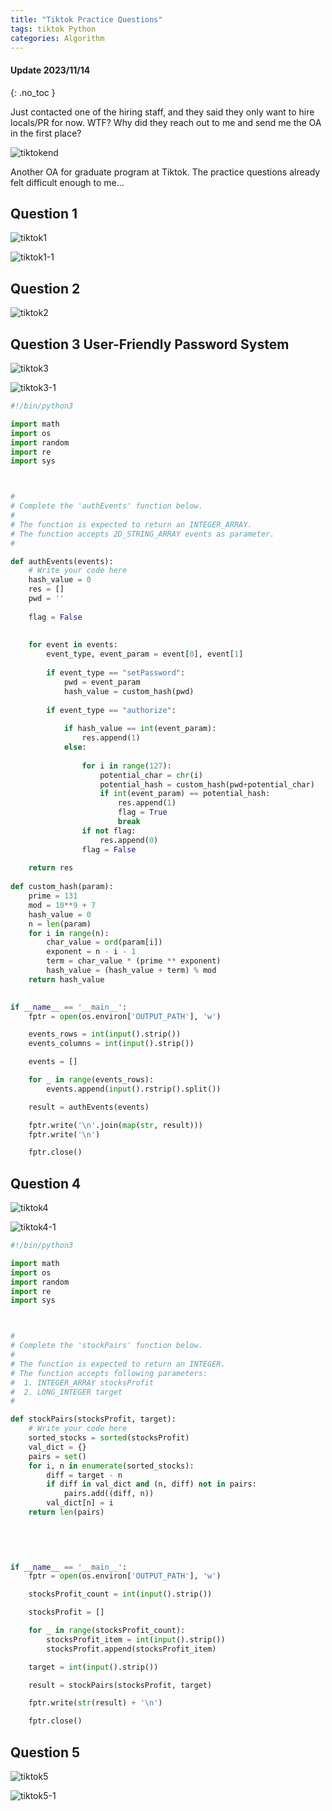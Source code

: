 ```yaml
---
title: "Tiktok Practice Questions"
tags: tiktok Python
categories: Algorithm
---
```


<div class="notice--primary" markdown="1">

#### <i class="fas fa-fw fa-lightbulb"></i> Update 2023/11/14

{: .no_toc }


Just contacted one of the hiring staff, and they said they only want to hire locals/PR for now. WTF? Why did they 
reach out to me and send me the OA in the first place?

![tiktokend](/assets/source/image/blog/tiktok-end.png)
</div>

Another OA for graduate program at Tiktok. The practice questions already felt difficult enough to me...

## Question 1

![tiktok1](/assets/source/image/blog/tiktok-1.png)

![tiktok1-1](/assets/source/image/blog/tiktok-1-1.png)

## Question 2

![tiktok2](/assets/source/image/blog/tiktok-2.png)

## Question 3 User-Friendly Password System

![tiktok3](/assets/source/image/blog/tiktok-3.png)


![tiktok3-1](/assets/source/image/blog/tiktok-3-1.png)
```python
#!/bin/python3

import math
import os
import random
import re
import sys



#
# Complete the 'authEvents' function below.
#
# The function is expected to return an INTEGER_ARRAY.
# The function accepts 2D_STRING_ARRAY events as parameter.
#

def authEvents(events):
    # Write your code here
    hash_value = 0
    res = []
    pwd = ''
    
    flag = False
    
    
    for event in events:
        event_type, event_param = event[0], event[1]
        
        if event_type == "setPassword":
            pwd = event_param
            hash_value = custom_hash(pwd)
                
        if event_type == "authorize":
            
            if hash_value == int(event_param):
                res.append(1)
            else:
                
                for i in range(127):
                    potential_char = chr(i)
                    potential_hash = custom_hash(pwd+potential_char)
                    if int(event_param) == potential_hash:
                        res.append(1)
                        flag = True
                        break
                if not flag:
                    res.append(0)
                flag = False
                
    return res
    
def custom_hash(param):
    prime = 131
    mod = 10**9 + 7
    hash_value = 0
    n = len(param)
    for i in range(n):
        char_value = ord(param[i])
        exponent = n - i - 1
        term = char_value * (prime ** exponent)
        hash_value = (hash_value + term) % mod
    return hash_value
    

if __name__ == '__main__':
    fptr = open(os.environ['OUTPUT_PATH'], 'w')

    events_rows = int(input().strip())
    events_columns = int(input().strip())

    events = []

    for _ in range(events_rows):
        events.append(input().rstrip().split())

    result = authEvents(events)

    fptr.write('\n'.join(map(str, result)))
    fptr.write('\n')

    fptr.close()

```


## Question 4 

![tiktok4](/assets/source/image/blog/tiktok-4.png)

![tiktok4-1](/assets/source/image/blog/tiktok-4-1.png)

```python
#!/bin/python3

import math
import os
import random
import re
import sys



#
# Complete the 'stockPairs' function below.
#
# The function is expected to return an INTEGER.
# The function accepts following parameters:
#  1. INTEGER_ARRAY stocksProfit
#  2. LONG_INTEGER target
#

def stockPairs(stocksProfit, target):
    # Write your code here
    sorted_stocks = sorted(stocksProfit)
    val_dict = {}
    pairs = set()
    for i, n in enumerate(sorted_stocks):
        diff = target - n
        if diff in val_dict and (n, diff) not in pairs:
            pairs.add((diff, n))
        val_dict[n] = i
    return len(pairs)
    

    
    

if __name__ == '__main__':
    fptr = open(os.environ['OUTPUT_PATH'], 'w')

    stocksProfit_count = int(input().strip())

    stocksProfit = []

    for _ in range(stocksProfit_count):
        stocksProfit_item = int(input().strip())
        stocksProfit.append(stocksProfit_item)

    target = int(input().strip())

    result = stockPairs(stocksProfit, target)

    fptr.write(str(result) + '\n')

    fptr.close()

```

## Question 5 

![tiktok5](/assets/source/image/blog/tiktok-5.png)

![tiktok5-1](/assets/source/image/blog/tiktok-5-1.png)